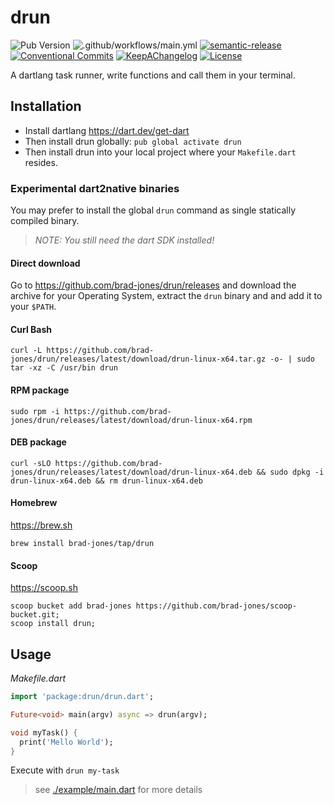 # drun

![Pub Version](https://img.shields.io/pub/v/drun)
![.github/workflows/main.yml](https://github.com/brad-jones/drun/workflows/.github/workflows/main.yml/badge.svg?branch=master)
[![semantic-release](https://img.shields.io/badge/%20%20%F0%9F%93%A6%F0%9F%9A%80-semantic--release-e10079.svg)](https://github.com/semantic-release/semantic-release)
[![Conventional Commits](https://img.shields.io/badge/Conventional%20Commits-1.0.0-yellow.svg)](https://conventionalcommits.org)
[![KeepAChangelog](https://img.shields.io/badge/Keep%20A%20Changelog-1.0.0-%23E05735)](https://keepachangelog.com/)
[![License](https://img.shields.io/github/license/brad-jones/drun.svg)](https://github.com/brad-jones/drun/blob/master/LICENSE)

A dartlang task runner, write functions and call them in your terminal.

## Installation

- Install dartlang <https://dart.dev/get-dart>
- Then install drun globally: `pub global activate drun`
- Then install drun into your local project where your `Makefile.dart` resides.

### Experimental dart2native binaries

You may prefer to install the global `drun` command as single statically compiled binary.

> _NOTE: You still need the dart SDK installed!_

#### Direct download

Go to https://github.com/brad-jones/drun/releases and download the archive for
your Operating System, extract the `drun` binary and and add it to your `$PATH`.

#### Curl Bash

```
curl -L https://github.com/brad-jones/drun/releases/latest/download/drun-linux-x64.tar.gz -o- | sudo tar -xz -C /usr/bin drun
```

#### RPM package

```
sudo rpm -i https://github.com/brad-jones/drun/releases/latest/download/drun-linux-x64.rpm
```

#### DEB package

```
curl -sLO https://github.com/brad-jones/drun/releases/latest/download/drun-linux-x64.deb && sudo dpkg -i drun-linux-x64.deb && rm drun-linux-x64.deb
```

#### Homebrew

<https://brew.sh>

```
brew install brad-jones/tap/drun
```

#### Scoop

<https://scoop.sh>

```
scoop bucket add brad-jones https://github.com/brad-jones/scoop-bucket.git;
scoop install drun;
```

## Usage

_Makefile.dart_

```dart
import 'package:drun/drun.dart';

Future<void> main(argv) async => drun(argv);

void myTask() {
  print('Mello World');
}
```

Execute with `drun my-task`

> see [./example/main.dart](./example/main.dart) for more details
